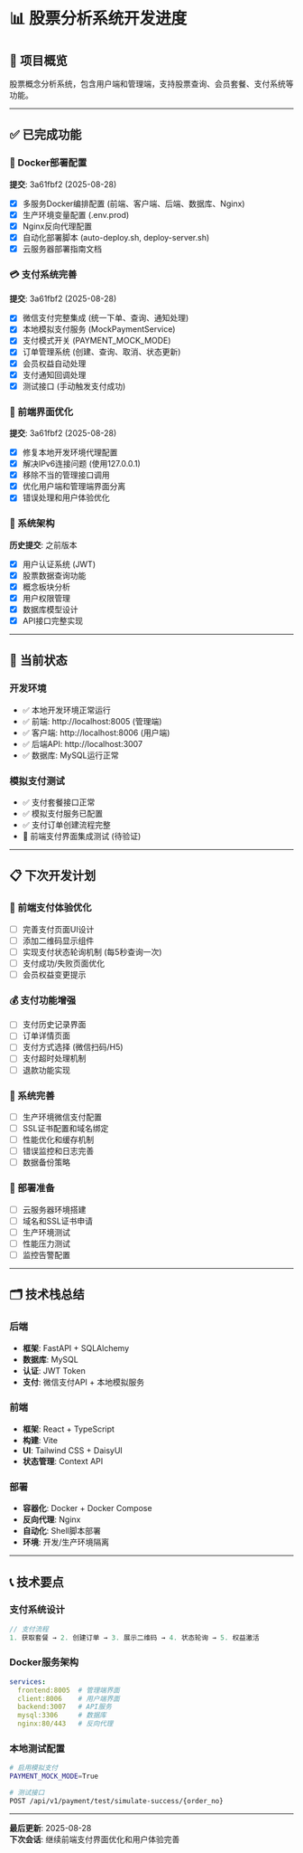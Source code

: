 # 📊 股票分析系统开发进度

## 🎯 项目概览
股票概念分析系统，包含用户端和管理端，支持股票查询、会员套餐、支付系统等功能。

---

## ✅ 已完成功能

### 🐳 Docker部署配置 
**提交**: 3a61fbf2 (2025-08-28)
- [x] 多服务Docker编排配置 (前端、客户端、后端、数据库、Nginx)
- [x] 生产环境变量配置 (.env.prod)
- [x] Nginx反向代理配置
- [x] 自动化部署脚本 (auto-deploy.sh, deploy-server.sh)
- [x] 云服务器部署指南文档

### 💳 支付系统完善
**提交**: 3a61fbf2 (2025-08-28)
- [x] 微信支付完整集成 (统一下单、查询、通知处理)
- [x] 本地模拟支付服务 (MockPaymentService)
- [x] 支付模式开关 (PAYMENT_MOCK_MODE)
- [x] 订单管理系统 (创建、查询、取消、状态更新)
- [x] 会员权益自动处理
- [x] 支付通知回调处理
- [x] 测试接口 (手动触发支付成功)

### 🎨 前端界面优化
**提交**: 3a61fbf2 (2025-08-28)  
- [x] 修复本地开发环境代理配置
- [x] 解决IPv6连接问题 (使用127.0.0.1)
- [x] 移除不当的管理接口调用
- [x] 优化用户端和管理端界面分离
- [x] 错误处理和用户体验优化

### 📱 系统架构
**历史提交**: 之前版本
- [x] 用户认证系统 (JWT)
- [x] 股票数据查询功能
- [x] 概念板块分析
- [x] 用户权限管理
- [x] 数据库模型设计
- [x] API接口完整实现

---

## 🚧 当前状态

### 开发环境
- ✅ 本地开发环境正常运行
- ✅ 前端: http://localhost:8005 (管理端)
- ✅ 客户端: http://localhost:8006 (用户端)  
- ✅ 后端API: http://localhost:3007
- ✅ 数据库: MySQL运行正常

### 模拟支付测试
- ✅ 支付套餐接口正常
- ✅ 模拟支付服务已配置
- ✅ 支付订单创建流程完整
- 🔄 前端支付界面集成测试 (待验证)

---

## 📋 下次开发计划

### 🎨 前端支付体验优化
- [ ] 完善支付页面UI设计
- [ ] 添加二维码显示组件
- [ ] 实现支付状态轮询机制 (每5秒查询一次)
- [ ] 支付成功/失败页面优化
- [ ] 会员权益变更提示

### 💰 支付功能增强
- [ ] 支付历史记录界面
- [ ] 订单详情页面
- [ ] 支付方式选择 (微信扫码/H5)
- [ ] 支付超时处理机制
- [ ] 退款功能实现

### 🔧 系统完善
- [ ] 生产环境微信支付配置
- [ ] SSL证书配置和域名绑定
- [ ] 性能优化和缓存机制
- [ ] 错误监控和日志完善
- [ ] 数据备份策略

### 🚀 部署准备  
- [ ] 云服务器环境搭建
- [ ] 域名和SSL证书申请
- [ ] 生产环境测试
- [ ] 性能压力测试
- [ ] 监控告警配置

---

## 🗂️ 技术栈总结

### 后端
- **框架**: FastAPI + SQLAlchemy
- **数据库**: MySQL
- **认证**: JWT Token
- **支付**: 微信支付API + 本地模拟服务

### 前端
- **框架**: React + TypeScript  
- **构建**: Vite
- **UI**: Tailwind CSS + DaisyUI
- **状态管理**: Context API

### 部署
- **容器化**: Docker + Docker Compose
- **反向代理**: Nginx
- **自动化**: Shell脚本部署
- **环境**: 开发/生产环境隔离

---

## 📞 技术要点

### 支付系统设计
```javascript
// 支付流程
1. 获取套餐 → 2. 创建订单 → 3. 展示二维码 → 4. 状态轮询 → 5. 权益激活
```

### Docker服务架构
```yaml
services:
  frontend:8005  # 管理端界面
  client:8006    # 用户端界面  
  backend:3007   # API服务
  mysql:3306     # 数据库
  nginx:80/443   # 反向代理
```

### 本地测试配置
```bash
# 启用模拟支付
PAYMENT_MOCK_MODE=True

# 测试接口
POST /api/v1/payment/test/simulate-success/{order_no}
```

---

**最后更新**: 2025-08-28  
**下次会话**: 继续前端支付界面优化和用户体验完善